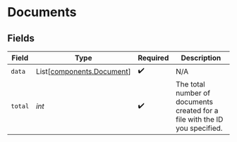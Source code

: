 # Documents


## Fields

| Field                                                                       | Type                                                                        | Required                                                                    | Description                                                                 |
| --------------------------------------------------------------------------- | --------------------------------------------------------------------------- | --------------------------------------------------------------------------- | --------------------------------------------------------------------------- |
| `data`                                                                      | List[[components.Document](../../models/shared/document.md)]                | :heavy_check_mark:                                                          | N/A                                                                         |
| `total`                                                                     | *int*                                                                       | :heavy_check_mark:                                                          | The total number of documents created for a file with the ID you specified. |